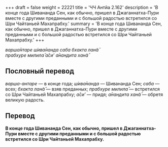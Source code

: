 +++
draft = false
weight = 22221
title = 'ЧЧ Антйа 2.162'
description = 'В конце года Шивананда Сен, как обычно, пришел в Джаганнатха-Пури вместе с другими преданными и с большой радостью встретился со Шри Чайтаньей Махапрабху.'
summary = 'В конце года Шивананда Сен, как обычно, пришел в Джаганнатха-Пури вместе с другими преданными и с большой радостью встретился со Шри Чайтаньей Махапрабху.'
+++

_варша̄нтаре ш́ива̄нанда саба бхакта лан̃а̄  
прабхуре милила̄ а̄си’ а̄нандита хан̃а̄_

## Пословный перевод

_варша_\-_антаре_ — в конце года; _ш́ива̄нанда_ — Шивананда Сен; _саба_ — всех; _бхакта_ _лан̃а̄_ — взяв преданных; _прабхуре_ _милила̄_ — встретился со Шри Чайтаньей Махапрабху; _а̄си’_ — придя; _а̄нандита_ _хан̃а̄_ — обретя великую радость.

## Перевод

**В конце года Шивананда Сен, как обычно, пришел в Джаганнатха-Пури вместе с другими преданными и с большой радостью встретился со Шри Чайтаньей Махапрабху.**
